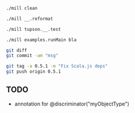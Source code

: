 


```sh

./mill clean

./mill __.reformat

./mill tupson.__.test

./mill examples.runMain bla

git diff
git commit -am "msg"

git tag -a 0.5.1 -m "Fix Scala.js deps"
git push origin 0.5.1


```


## TODO
- annotation for @discriminator("myObjectType")

